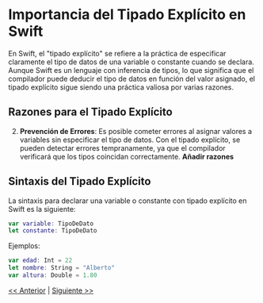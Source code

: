 # Importancia del Tipado Explícito en Swift

En Swift, el "tipado explícito" se refiere a la práctica de especificar claramente el tipo de datos de una variable o constante cuando se declara. Aunque Swift es un lenguaje con inferencia de tipos, lo que significa que el compilador puede deducir el tipo de datos en función del valor asignado, el tipado explícito sigue siendo una práctica valiosa por varias razones.

## Razones para el Tipado Explícito

2. **Prevención de Errores**: Es posible cometer errores al asignar valores a variables sin especificar el tipo de datos. Con el tipado explícito, se pueden detectar errores tempranamente, ya que el compilador verificará que los tipos coincidan correctamente.
**Añadir razones**

## Sintaxis del Tipado Explícito

La sintaxis para declarar una variable o constante con tipado explícito en Swift es la siguiente:

```swift
var variable: TipoDeDato
let constante: TipoDeDato
```
Ejemplos: 

```swift
var edad: Int = 22
let nombre: String = "Alberto"
var altura: Double = 1.80
```
[<< Anterior](../TiposDeDatos) | [Siguiente >>](../Operadores)
